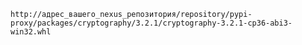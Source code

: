     http://адрес_вашего_nexus_репозитория/repository/pypi-proxy/packages/cryptography/3.2.1/cryptography-3.2.1-cp36-abi3-win32.whl